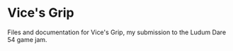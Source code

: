 # Vice's Grip
Files and documentation for Vice's Grip, my submission to the Ludum Dare 54 game jam.
 
